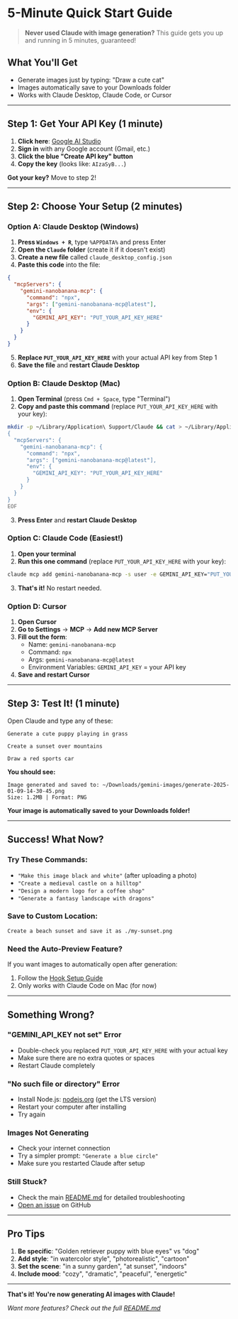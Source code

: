# 5-Minute Quick Start Guide

> **Never used Claude with image generation?** This guide gets you up and running in 5 minutes, guaranteed!

## What You'll Get
- Generate images just by typing: "Draw a cute cat"
- Images automatically save to your Downloads folder
- Works with Claude Desktop, Claude Code, or Cursor

---

## Step 1: Get Your API Key (1 minute)

1. **Click here**: [Google AI Studio](https://aistudio.google.com/apikey)
2. **Sign in** with any Google account (Gmail, etc.)
3. **Click the blue "Create API key" button**
4. **Copy the key** (looks like: `AIzaSyB...`)

**Got your key?** Move to step 2!

---

## Step 2: Choose Your Setup (2 minutes)

### Option A: Claude Desktop (Windows)

1. **Press `Windows + R`**, type `%APPDATA%` and press Enter
2. **Open the `Claude` folder** (create it if it doesn't exist)
3. **Create a new file** called `claude_desktop_config.json`
4. **Paste this code** into the file:

```json
{
  "mcpServers": {
    "gemini-nanobanana-mcp": {
      "command": "npx",
      "args": ["gemini-nanobanana-mcp@latest"],
      "env": {
        "GEMINI_API_KEY": "PUT_YOUR_API_KEY_HERE"
      }
    }
  }
}
```

5. **Replace `PUT_YOUR_API_KEY_HERE`** with your actual API key from Step 1
6. **Save the file** and **restart Claude Desktop**

### Option B: Claude Desktop (Mac)

1. **Open Terminal** (press `Cmd + Space`, type "Terminal")
2. **Copy and paste this command** (replace `PUT_YOUR_API_KEY_HERE` with your key):

```bash
mkdir -p ~/Library/Application\ Support/Claude && cat > ~/Library/Application\ Support/Claude/claude_desktop_config.json << 'EOF'
{
  "mcpServers": {
    "gemini-nanobanana-mcp": {
      "command": "npx",
      "args": ["gemini-nanobanana-mcp@latest"],
      "env": {
        "GEMINI_API_KEY": "PUT_YOUR_API_KEY_HERE"
      }
    }
  }
}
EOF
```

3. **Press Enter** and **restart Claude Desktop**

### Option C: Claude Code (Easiest!)

1. **Open your terminal**
2. **Run this one command** (replace `PUT_YOUR_API_KEY_HERE` with your key):

```bash
claude mcp add gemini-nanobanana-mcp -s user -e GEMINI_API_KEY="PUT_YOUR_API_KEY_HERE" -- npx -y gemini-nanobanana-mcp@latest
```

3. **That's it!** No restart needed.

### Option D: Cursor

1. **Open Cursor**
2. **Go to Settings** → **MCP** → **Add new MCP Server**
3. **Fill out the form**:
   - Name: `gemini-nanobanana-mcp`
   - Command: `npx`
   - Args: `gemini-nanobanana-mcp@latest`
   - Environment Variables: `GEMINI_API_KEY` = your API key
4. **Save and restart Cursor**

---

## Step 3: Test It! (1 minute)

Open Claude and type any of these:

```
Generate a cute puppy playing in grass
```

```
Create a sunset over mountains
```

```
Draw a red sports car
```

**You should see:**
```
Image generated and saved to: ~/Downloads/gemini-images/generate-2025-01-09-14-30-45.png
Size: 1.2MB | Format: PNG
```

**Your image is automatically saved to your Downloads folder!**

---

## Success! What Now?

### Try These Commands:
- `"Make this image black and white"` (after uploading a photo)
- `"Create a medieval castle on a hilltop"`
- `"Design a modern logo for a coffee shop"`
- `"Generate a fantasy landscape with dragons"`

### Save to Custom Location:
```
Create a beach sunset and save it as ./my-sunset.png
```

### Need the Auto-Preview Feature?
If you want images to automatically open after generation:
1. Follow the [Hook Setup Guide](hooks/README.md)
2. Only works with Claude Code on Mac (for now)

---

## Something Wrong?

### "GEMINI_API_KEY not set" Error
- Double-check you replaced `PUT_YOUR_API_KEY_HERE` with your actual key
- Make sure there are no extra quotes or spaces
- Restart Claude completely

### "No such file or directory" Error
- Install Node.js: [nodejs.org](https://nodejs.org/) (get the LTS version)
- Restart your computer after installing
- Try again

### Images Not Generating
- Check your internet connection
- Try a simpler prompt: `"Generate a blue circle"`
- Make sure you restarted Claude after setup

### Still Stuck?
- Check the main [README.md](README.md) for detailed troubleshooting
- [Open an issue](https://github.com/nanobanana/nanobanana-mcp/issues) on GitHub

---

## Pro Tips

1. **Be specific**: "Golden retriever puppy with blue eyes" vs "dog"
2. **Add style**: "in watercolor style", "photorealistic", "cartoon"
3. **Set the scene**: "in a sunny garden", "at sunset", "indoors"
4. **Include mood**: "cozy", "dramatic", "peaceful", "energetic"

---

**That's it! You're now generating AI images with Claude!**

*Want more features? Check out the full [README.md](README.md)*